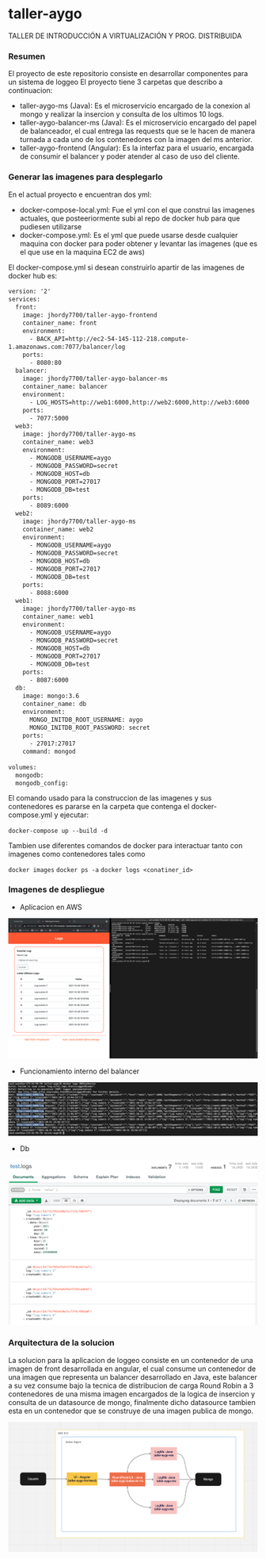 # taller-aygo
TALLER DE INTRODUCCIÓN A VIRTUALIZACIÓN Y PROG. DISTRIBUIDA

### Resumen
El proyecto de este repositorio consiste en desarrollar componentes para un sistema de loggeo
El proyecto tiene 3 carpetas que describo a continuacion:

- taller-aygo-ms (Java): Es el microservicio encargado de la conexion al mongo y realizar la insercion y consulta de los ultimos 10 logs.
- taller-aygo-balancer-ms (Java): Es el microservicio encargado del papel de balanceador, el cual entrega las requests que se le hacen de manera turnada a cada uno de los contenedores con la imagen del ms anterior.
- taller-aygo-frontend (Angular): Es la interfaz para el usuario, encargada de consumir el balancer y poder atender al caso de uso del cliente.

### Generar las imagenes para desplegarlo

En el actual proyecto e encuentran dos yml:

- docker-compose-local.yml: Fue el yml con el que construi las imagenes actuales, que posteeriormente subi al repo de docker hub para que pudiesen utilizarse
- docker-compose.yml: Es el yml que puede usarse desde cualquier maquina con docker para poder obtener y levantar las imagenes (que es el que use en la maquina EC2 de aws)

El docker-compose.yml si desean construirlo apartir de las imagenes de docker hub es:

```
version: '2'
services:
  front:
    image: jhordy7700/taller-aygo-frontend
    container_name: front
    environment:
      - BACK_API=http://ec2-54-145-112-218.compute-1.amazonaws.com:7077/balancer/log
    ports:
      - 8080:80
  balancer:
    image: jhordy7700/taller-aygo-balancer-ms
    container_name: balancer
    environment:
      - LOG_HOSTS=http://web1:6000,http://web2:6000,http://web3:6000
    ports:
      - 7077:5000
  web3:
    image: jhordy7700/taller-aygo-ms
    container_name: web3
    environment:
      - MONGODB_USERNAME=aygo
      - MONGODB_PASSWORD=secret
      - MONGODB_HOST=db
      - MONGODB_PORT=27017
      - MONGODB_DB=test
    ports:
      - 8089:6000
  web2:
    image: jhordy7700/taller-aygo-ms
    container_name: web2
    environment:
      - MONGODB_USERNAME=aygo
      - MONGODB_PASSWORD=secret
      - MONGODB_HOST=db
      - MONGODB_PORT=27017
      - MONGODB_DB=test
    ports:
      - 8088:6000
  web1:
    image: jhordy7700/taller-aygo-ms
    container_name: web1
    environment:
      - MONGODB_USERNAME=aygo
      - MONGODB_PASSWORD=secret
      - MONGODB_HOST=db
      - MONGODB_PORT=27017
      - MONGODB_DB=test
    ports:
      - 8087:6000
  db:
    image: mongo:3.6
    container_name: db
    environment:
      MONGO_INITDB_ROOT_USERNAME: aygo
      MONGO_INITDB_ROOT_PASSWORD: secret
    ports:
      - 27017:27017
    command: mongod

volumes:
  mongodb:
  mongodb_config:
```

El comando usado para la construccion de las imagenes y sus contenedores es pararse en la carpeta que contenga el docker-compose.yml y ejecutar:

`docker-compose up --build -d`

Tambien use diferentes comandos de docker para interactuar tanto con imagenes como contenedores tales como

`docker images`
`docker ps -a`
`docker logs <conatiner_id>`

### Imagenes de despliegue

- Aplicacion en AWS

![img.png](img.png)

- Funcionamiento interno del balancer

![img_1.png](img_1.png)

- Db

![img_2.png](img_2.png)

### Arquitectura de la solucion

La solucion para la aplicacion de loggeo consiste en un contenedor de una imagen de front desarrollada en angular, el cual consume un contenedor de una imagen que representa un balancer desarrollado en Java, este balancer a su vez consume bajo la tecnica de distribucion de carga Round Robin a 3 contenedores de una misma imagen encargados de la logica de insercion y consulta de un datasource de mongo, finalmente dicho datasource tambien esta en un contenedor que se construye de una imagen publica de mongo. 

![img_3.png](img_3.png)